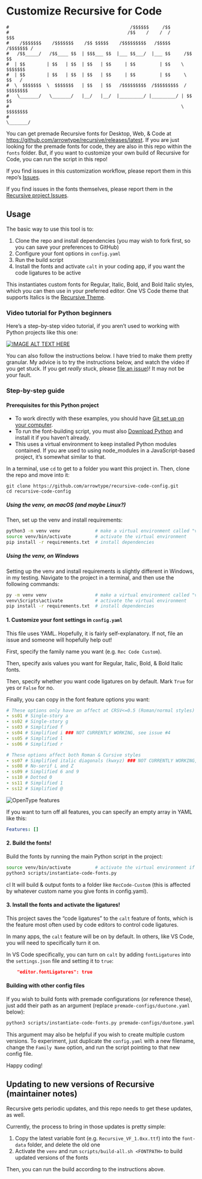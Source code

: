 # Customize Recursive for Code

```
#                                             /$$$$$$     /$$                  
#                                            /$$    /    /  /             $$$  
#    /$$$$$$$    /$$$$$$$    /$$ $$$$$    /$$$$$$$$$   /$$$$$      /$$$$$$$ /  
#   /$$_____/   /$$____ $$  | $$$___ $$  |___ $$___/  |___ $$     /$$     $$   
#  | $$        | $$   | $$  | $$   | $$     | $$         | $$    \  $$$$$$$    
#  | $$        | $$   | $$  | $$   | $$     | $$         | $$     \  $$   /    
#  \  $$$$$$$  \  $$$$$$$   | $$   | $$   /$$$$$$$$$  /$$$$$$$$$  / $$$$$$$$   
#   \_______/   \_______/   |__/   |__/  |_________/ |_________/ | $$      $$  
#                                                                \  $$$$$$$$   
#                                                                 \_______/    
```

You can get premade Recursive fonts for Desktop, Web, & Code at https://github.com/arrowtype/recursive/releases/latest. If you are just looking for the premade fonts for code, they are also in this repo within the `fonts` folder. But, if you want to customize your own build of Recursive for Code, you can run the script in this repo!

If you find issues in this customization workflow, please report them in this repo’s [Issues](https://github.com/arrowtype/recursive-code-config/issues).

If you find issues in the fonts themselves, please report them in the [Recursive project Issues](https://github.com/arrowtype/recursive/issues).


## Usage

The basic way to use this tool is to:

1. Clone the repo and install dependencies (you may wish to fork first, so you can save your preferences to GitHub)
2. Configure your font options in `config.yaml`
3. Run the build script
4. Install the fonts and activate `calt` in your coding app, if you want the code ligatures to be active

This instantiates custom fonts for Regular, Italic, Bold, and Bold Italic styles, which you can then use in your preferred editor. One VS Code theme that supports Italics is the [Recursive Theme](https://github.com/arrowtype/recursive-theme).

### Video tutorial for Python beginners

Here’s a step-by-step video tutorial, if you aren’t used to working with Python projects like this one:

[![IMAGE ALT TEXT HERE](https://img.youtube.com/vi/xEVrdlp24ss/0.jpg)](https://www.youtube.com/watch?v=xEVrdlp24ss)

You can also follow the instructions below. I have tried to make them pretty granular. My advice is to try the instructions below, and watch the video if you get stuck. If you get _really_ stuck, please [file an issue](https://github.com/arrowtype/recursive-code-config/issues))! It may not be your fault.

### Step-by-step guide

#### Prerequisites for this Python project

- To work directly with these examples, you should have [Git set up on your computer](https://help.github.com/en/github/getting-started-with-github/set-up-git).
- To run the font-building script, you must also [Download Python](http://python.org/download/) and install it if you haven’t already.
- This uses a virtual environment to keep installed Python modules contained. If you are used to using node_modules in a JavaScript-based project, it’s somewhat similar to that.

In a terminal, use `cd` to get to a folder you want this project in. Then, clone the repo and move into it:

```
git clone https://github.com/arrowtype/recursive-code-config.git
cd recursive-code-config
```

##### Using the venv, on macOS (and maybe Linux?)

Then, set up the venv and install requirements:

```bash
python3 -m venv venv             # make a virtual environment called "venv"
source venv/bin/activate         # activate the virtual environment
pip install -r requirements.txt  # install dependencies
```

##### Using the venv, on Windows

Setting up the venv and install requirements is slightly different in Windows, in my testing. Navigate to the project in a terminal, and then use the following commands:

```bash
py -m venv venv                  # make a virtual environment called "venv"
venv\Scripts\activate            # activate the virtual environment 
pip install -r requirements.txt  # install dependencies
```

#### 1. Customize your font settings in `config.yaml`

This file uses YAML. Hopefully, it is fairly self-explanatory. If not, file an issue and someone will hopefully help out!

First, specify the family name you want (e.g. `Rec Code Custom`). 

Then, specify axis values you want for Regular, Italic, Bold, & Bold Italic fonts.

Then, specify whether you want code ligatures on by default. Mark `True` for yes or `False` for no.

Finally, you can copy in the font feature options you want:

```yaml
# These options only have an affect at CRSV<=0.5 (Roman/normal styles)
- ss01 # Single-story a
- ss02 # Single-story g
- ss03 # Simplified f
- ss04 # Simplified i ### NOT CURRENTLY WORKING, see issue #4
- ss05 # Simplified l
- ss06 # Simplified r

# These options affect both Roman & Cursive styles
- ss07 # Simplified italic diagonals (kwxyz) ### NOT CURRENTLY WORKING, see issue #4
- ss08 # No-serif L and Z
- ss09 # Simplified 6 and 9
- ss10 # Dotted 0
- ss11 # Simplified 1
- ss12 # Simplified @
```

![OpenType features](font-data/img/recursive-ot_features.png)

If you want to turn off all features, you can specify an empty array in YAML like this:

```yaml
Features: []
```

#### 2. Build the fonts!

Build the fonts by running the main Python script in the project:

```bash
source venv/bin/activate         # activate the virtual environment if you haven’t already
python3 scripts/instantiate-code-fonts.py
```
cl
It will build & output fonts to a folder like `RecCode-Custom` (this is affected by whatever custom name you give fonts in config.yaml).

#### 3. Install the fonts and activate the ligatures!

This project saves the “code ligatures” to the `calt` feature of fonts, which is the feature most often used by code editors to control code ligatures.

In many apps, the `calt` feature will be on by default. In others, like VS Code, you will need to specifically turn it on. 

In VS Code specifically, you can turn on `calt` by adding `fontLigatures` into the `settings.json` file and setting it to `true`:

```JSON
    "editor.fontLigatures": true
```

#### Building with other config files

If you wish to build fonts with premade configurations (or reference these), just add their path as an argument (replace `premade-configs/duotone.yaml` below):

```bash
python3 scripts/instantiate-code-fonts.py premade-configs/duotone.yaml
```

This argument may also be helpful if you wish to create multiple custom versions. To experiment, just duplicate the `config.yaml` with a new filename, change the `Family Name` option, and run the script pointing to that new config file.

Happy coding!

## Updating to new versions of Recursive (maintainer notes)

Recursive gets periodic updates, and this repo needs to get these updates, as well.

Currently, the process to bring in those updates is pretty simple:

1. Copy the latest variable font (e.g. `Recursive_VF_1.0xx.ttf`) into the `font-data` folder, and delete the old one
3. Activate the `venv` and run `scripts/build-all.sh <FONTPATH>` to build updated versions of the fonts

Then, you can run the build according to the instructions above.
